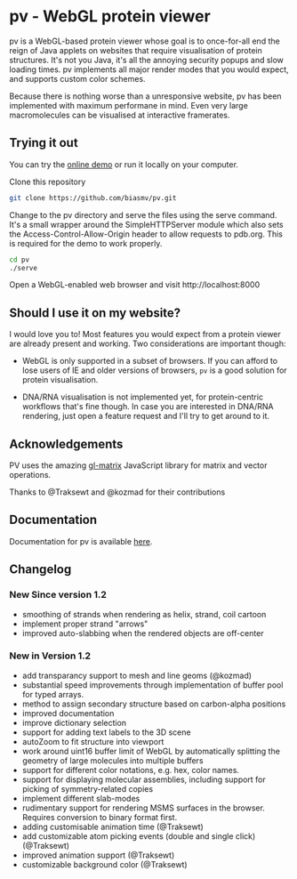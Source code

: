 pv - WebGL protein viewer
=========================================

pv  is a WebGL-based protein viewer whose goal is to once-for-all end the reign of Java applets on websites that require visualisation of protein structures. It's not you Java, it's all the annoying security popups and slow loading times. pv implements all major render modes that you would expect, and supports custom color schemes. 

Because there is nothing worse than a unresponsive website, pv has been implemented with maximum performane in mind. Even very large macromolecules can be visualised at interactive framerates.


Trying it out
-----------------------------------------

You can try the [online demo](http://biasmv.github.io/pv/demo.html) or run it locally on your computer.

Clone this repository

```bash
git clone https://github.com/biasmv/pv.git
```

Change to the pv directory and serve the files using the serve command. It's a small wrapper around the SimpleHTTPServer module which also sets the Access-Control-Allow-Origin header to allow requests to pdb.org. This is required for the demo to work properly.

```bash
cd pv
./serve 
```

Open a WebGL-enabled web browser and visit http://localhost:8000

Should I use it on my website?
----------------------------------------

I would love you to! Most features you would expect from a protein viewer are already present and working. Two considerations are important though:

 * WebGL is only supported in a subset of browsers. If you can afford to lose users of IE and older versions of browsers, `pv` is a good solution for protein visualisation.

 * DNA/RNA visualisation is not implemented yet, for protein-centric workflows that's fine though. In case you are interested in DNA/RNA rendering, just open a feature request and I'll try to get around to it.


Acknowledgements
----------------------------------------

PV uses the amazing [gl-matrix](https://github.com/toji/gl-matrix) JavaScript library for matrix and vector operations.


Thanks to @Traksewt and @kozmad for their contributions

Documentation
---------------------------------------

Documentation for pv is available [here](http://pv.readthedocs.org). 

Changelog
----------------------------------------

### New Since version 1.2

- smoothing of strands when rendering as helix, strand, coil cartoon
- implement proper strand "arrows"
- improved auto-slabbing when the rendered objects are off-center

### New in Version 1.2

- add transparancy support to mesh and line geoms (@kozmad)
- substantial speed improvements through implementation of buffer pool for typed arrays.
- method to assign secondary structure based on carbon-alpha positions
- improved documentation
- improve dictionary selection
- support for adding text labels to the 3D scene
- autoZoom to fit structure into viewport
- work around uint16 buffer limit of WebGL by automatically splitting the geometry of large molecules into multiple buffers
- support for different color notations, e.g. hex, color names.
- support for displaying molecular assemblies, including support for picking of symmetry-related copies
- implement different slab-modes
- rudimentary support for rendering MSMS surfaces in the browser. Requires conversion to binary format first.
- adding customisable animation time (@Traksewt)
- add customizable atom picking events (double and single click) (@Traksewt)
- improved animation support (@Traksewt)
- customizable background color (@Traksewt)

